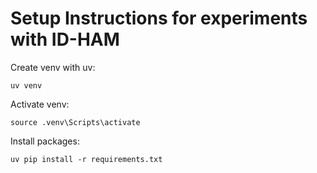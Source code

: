 # Setup Instructions for experiments with ID-HAM
Create venv with uv:
```
uv venv
```

Activate venv:
```
source .venv\Scripts\activate
```

Install packages:
```
uv pip install -r requirements.txt
```